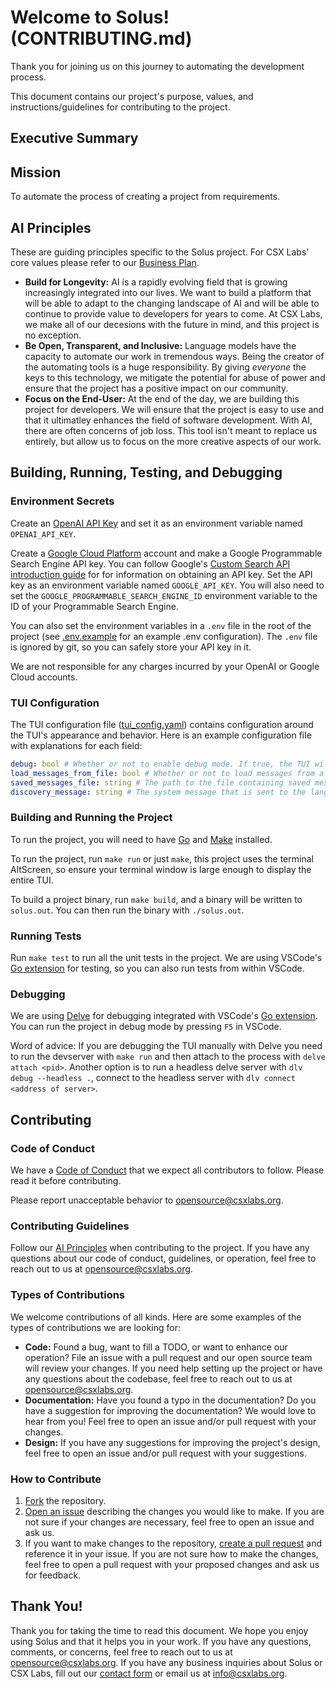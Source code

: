 # Welcome to Solus! (CONTRIBUTING.md)
Thank you for joining us on this journey to automating the development process.

This document contains our project's purpose, values, and instructions/guidelines for contributing to the project.

## Executive Summary
## Mission
To automate the process of creating a project from requirements.

## AI Principles
These are guiding principles specific to the Solus project.
For CSX Labs' core values please refer to our [Business Plan](https://docs.google.com/document/d/1PhPFI1YXRd-XHMvfvRZhFwnqzzdXLTcpo0Kmbw803-I/edit?usp=sharing).

* **Build for Longevity:** AI is a rapidly evolving field that is growing increasingly integrated into our lives. We want to build a platform that will be able to adapt to the changing landscape of AI and will be able to continue to provide value to developers for years to come. At CSX Labs, we make all of our decesions with the future in mind, and this project is no exception.
* **Be Open, Transparent, and Inclusive:** Language models have the capacity to automate our work in tremendous ways. Being the creator of the automating tools is a huge responsibility. By giving _everyone_ the keys to this technology, we  mitigate the potential for abuse of power and ensure that the project has a positive impact on our community.
* **Focus on the End-User:** At the end of the day, we are building this project for developers. We will ensure that the project is easy to use and that it ultimatley enhances the field of software development. With AI, there are often concerns of job loss. This tool isn't meant to replace us entirely, but allow us to focus on the more creative aspects of our work.

## Building, Running, Testing, and Debugging
### Environment Secrets
Create an [OpenAI API Key](https://platform.openai.com/account/api-keys) and set it as an environment variable named `OPENAI_API_KEY`. 

Create a [Google Cloud Platform](https://cloud.google.com/) account and make a Google Programmable Search Engine API key. You can follow Google's [Custom Search API introduction guide](https://developers.google.com/custom-search/v1/introduction) for for information on obtaining an API key. Set the API key as an environment variable named `GOOGLE_API_KEY`. You will also need to set the `GOOGLE_PROGRAMMABLE_SEARCH_ENGINE_ID` environment variable to the ID of your Programmable Search Engine.

You can also set the environment variables in a `.env` file in the root of the project (see [.env.example](.env.example) for an example .env configuration). The `.env` file is ignored by git, so you can safely store your API key in it.

We are not responsible for any charges incurred by your OpenAI or Google Cloud accounts.

### TUI Configuration
The TUI configuration file ([tui_config.yaml](tui_config.yaml)) contains configuration around the TUI's appearance and behavior. Here is an example configuration file with explanations for each field:
```yaml
debug: bool # Whether or not to enable debug mode. If true, the TUI will print system messages to the terminal.
load_messages_from_file: bool # Whether or not to load messages from a file. If true, the TUI will populate the message history with messages from the file specified in the `saved_messages_file` field.
saved_messages_file: string # The path to the file containing saved messages. This field is only used if `load_messages_from_file` is true.
discovery_message: string # The system message that is sent to the language model to establish the guidelines and context for the conversation.
```

### Building and Running the Project
To run the project, you will need to have [Go](https://go.dev/) and [Make](https://www.gnu.org/software/make/) installed.

To run the project, run `make run` or just `make`, this project uses the terminal AltScreen, so ensure your terminal window is large enough to display the entire TUI.

To build a project binary, run `make build`, and a binary will be written to `solus.out`. You can then run the binary with `./solus.out`.

### Running Tests
Run `make test` to run all the unit tests in the project. We are using VSCode's [Go extension](https://marketplace.visualstudio.com/items?itemName=golang.go) for testing, so you can also run tests from within VSCode.

### Debugging
We are using [Delve](https://github.com/go-delve/delve) for debugging integrated with VSCode's [Go extension](https://marketplace.visualstudio.com/items?itemName=golang.go). You can run the project in debug mode by pressing `F5` in VSCode.

Word of advice: If you are debugging the TUI manually with Delve you need to run the devserver with `make run` and then attach to the process with `delve attach <pid>`. Another option is to run a headless delve server with `dlv debug --headless .`, connect to the headless server with `dlv connect <address of server>`.

## Contributing
### Code of Conduct
We have a [Code of Conduct](CODE_OF_CONDUCT.md) that we expect all contributors to follow. Please read it before contributing.

Please report unacceptable behavior to [opensource@csxlabs.org](mailto:opensource@csxlabs.org).

### Contributing Guidelines
Follow our [AI Principles](#ai-principles) when contributing to the project. If you have any questions about our code of conduct, guidelines, or operation, feel free to reach out to us at [opensource@csxlabs.org](mailto:opensource@csxlabs.org).

### Types of Contributions
We welcome contributions of all kinds. Here are some examples of the types of contributions we are looking for:
* **Code:** Found a bug, want to fill a TODO, or want to enhance our operation? File an issue with a pull request and our open source team will review your changes. If you need help setting up the project or have any questions about the codebase, feel free to reach out to us at [opensource@csxlabs.org](mailto:opensource@csxlabs.org).
* **Documentation:** Have you found a typo in the documentation? Do you have a suggestion for improving the documentation? We would love to hear from you! Feel free to open an issue and/or pull request with your changes.
* **Design:** If you have any suggestions for improving the project's design, feel free to open an issue and/or pull request with your suggestions.

### How to Contribute
1. [Fork](https://docs.github.com/en/get-started/quickstart/fork-a-repo) the repository. 
2. [Open an issue](https://docs.github.com/en/issues/tracking-your-work-with-issues/creating-an-issue) describing the changes you would like to make. If you are not sure if your changes are necessary, feel free to open an issue and ask us.
3. If you want to make changes to the repository, [create a pull request](https://docs.github.com/en/github/collaborating-with-issues-and-pull-requests/creating-a-pull-request) and reference it in your issue. If you are not sure how to make the changes, feel free to open a pull request with your proposed changes and ask us for feedback.

## Thank You!
Thank you for taking the time to read this document. We hope you enjoy using Solus and that it helps you in your work. If you have any questions, comments, or concerns, feel free to reach out to us at [opensource@csxlabs.org](mailto:opensource@csxlabs.org). If you have any business inquiries about Solus or CSX Labs, fill out our [contact form](https://csxlabs.org/#contact) or email us at [info@csxlabs.org](mailto:info@csxlabs.org).
